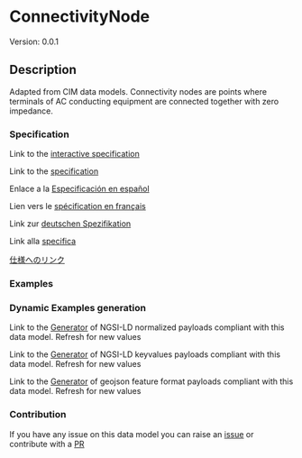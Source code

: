 # ConnectivityNode
Version: 0.0.1

## Description 

Adapted from CIM data models. Connectivity nodes are points where terminals of AC conducting equipment are connected together with zero impedance.
### Specification

Link to the [interactive specification](https://swagger.lab.fiware.org/?url=https://smart-data-models.github.io/dataModel.EnergyCIM/ConnectivityNode/swagger.yaml)

Link to the [specification](https://github.com/smart-data-models/dataModel.EnergyCIM/blob/master/ConnectivityNode/doc/spec.md)

Enlace a la [Especificación en español](https://github.com/smart-data-models/dataModel.EnergyCIM/blob/master/ConnectivityNode/doc/spec_ES.md)

Lien vers le [spécification en français](https://github.com/smart-data-models/dataModel.EnergyCIM/blob/master/ConnectivityNode/doc/spec_FR.md)

Link zur [deutschen Spezifikation](https://github.com/smart-data-models/dataModel.EnergyCIM/blob/master/ConnectivityNode/doc/spec_DE.md)

Link alla [specifica](https://github.com/smart-data-models/dataModel.EnergyCIM/blob/master/ConnectivityNode/doc/spec_IT.md)

[仕様へのリンク](https://github.com/smart-data-models/dataModel.EnergyCIM/blob/master/ConnectivityNode/doc/spec_JA.md)
### Examples
### Dynamic Examples generation

Link to the [Generator](https://smartdatamodels.org/extra/ngsi-ld_generator.php?schemaUrl=https://raw.githubusercontent.com/smart-data-models/dataModel.EnergyCIM/master/ConnectivityNode/schema.json&email=info@smartdatamodels.org) of NGSI-LD normalized payloads compliant with this data model. Refresh for new values

Link to the [Generator](https://smartdatamodels.org/extra/ngsi-ld_generator_keyvalues.php?schemaUrl=https://raw.githubusercontent.com/smart-data-models/dataModel.EnergyCIM/master/ConnectivityNode/schema.json&email=info@smartdatamodels.org) of NGSI-LD keyvalues payloads compliant with this data model. Refresh for new values

Link to the [Generator](https://smartdatamodels.org/extra/geojson_features_generator.php?schemaUrl=https://raw.githubusercontent.com/smart-data-models/dataModel.EnergyCIM/master/ConnectivityNode/schema.json&email=info@smartdatamodels.org) of geojson feature format payloads compliant with this data model. Refresh for new values
### Contribution

 If you have any issue on this data model you can raise an [issue](https://github.com/smart-data-models/dataModel.EnergyCIM/issues)  or contribute with a [PR](https://github.com/smart-data-models/dataModel.EnergyCIM/pulls)